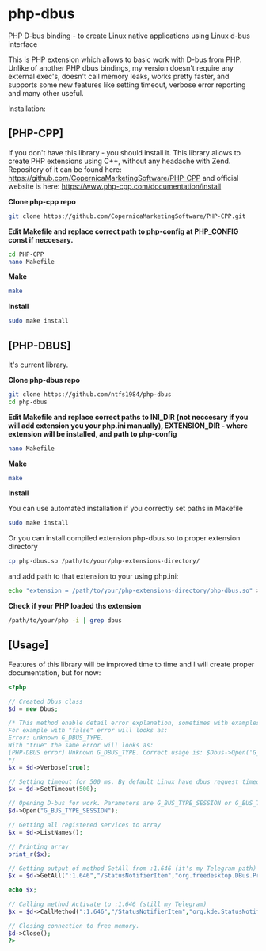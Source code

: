 # php-dbus
PHP D-bus binding - to create Linux native applications using Linux d-bus interface

This is PHP extension which allows to basic work with D-bus from PHP. 
Unlike of another PHP dbus bindings, my version doesn't require any external exec's, doesn't call memory leaks, works pretty faster, and supports some new features like 
setting timeout, verbose error reporting and many other useful.

Installation:

## [PHP-CPP]

If you don't have this library - you should install it. This library allows to create PHP extensions using C++, without any headache with Zend.
Repository of it can be found here: https://github.com/CopernicaMarketingSoftware/PHP-CPP and official website is here: https://www.php-cpp.com/documentation/install

**Clone php-cpp repo**
```bash
git clone https://github.com/CopernicaMarketingSoftware/PHP-CPP.git
```
**Edit Makefile and replace correct path to php-config at PHP_CONFIG const if neccesary.**
```bash
cd PHP-CPP
nano Makefile
```
**Make**
```bash
make
```

**Install**
```bash
sudo make install
```

## [PHP-DBUS]

It's current library.

**Clone php-dbus repo**
```bash
git clone https://github.com/ntfs1984/php-dbus
cd php-dbus
```

**Edit Makefile and replace correct paths to INI_DIR (not neccesary if you will add extension you your php.ini manually), EXTENSION_DIR - where extension will be installed, and path to php-config**


```bash
nano Makefile
```

**Make**
```bash
make
```

**Install**

   You can use automated installation if you correctly set paths in Makefile
```bash
sudo make install
```

   Or you can install compiled extension php-dbus.so to proper extension directory
```bash
cp php-dbus.so /path/to/your/php-extensions-directory/
```
and add path to that extension to your using php.ini:
```bash
echo "extension = /path/to/your/php-extensions-directory/php-dbus.so" >> /your/php.ini
```

**Check if your PHP loaded ths extension**
```bash
/path/to/your/php -i | grep dbus
```

## [Usage]

Features of this library will be improved time to time and I will create proper documentation, but for now:
```php
<?php

// Created Dbus class
$d = new Dbus; 

/* This method enable detail error explanation, sometimes with examples
For example with "false" error will looks as:
Error: unknown G_DBUS_TYPE.
With "true" the same error will looks as:
[PHP-DBUS error] Unknown G_DBUS_TYPE. Correct usage is: $Dbus->Open('G_BUS_TYPE_SESSION') or $Dbus->Open('G_BUS_TYPE_SYSTEM')
*/
$x = $d->Verbose(true); 

// Setting timeout for 500 ms. By default Linux have dbus request timeout - 25 sec. By default php-dbus have timeout - 250 ms. But you can use any int value here, including -1 - unlimited.
$x = $d->SetTimeout(500); 

// Opening D-bus for work. Parameters are G_BUS_TYPE_SESSION or G_BUS_TYPE_SYSTEM
$d->Open("G_BUS_TYPE_SESSION"); 

// Getting all registered services to array
$x = $d->ListNames(); 

// Printing array
print_r($x); 

// Getting output of method GetAll from :1.646 (it's my Telegram path)
$x = $d->GetAll(":1.646","/StatusNotifierItem","org.freedesktop.DBus.Properties"); 

echo $x;

// Calling method Activate to :1.646 (still my Telegram)
$x = $d->CallMethod(":1.646","/StatusNotifierItem","org.kde.StatusNotifierItem","Activate","(ii)","0,0"); 

// Closing connection to free memory.
$d->Close(); 
?>
```
